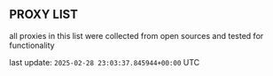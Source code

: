 ## PROXY LIST

all proxies in this list were collected from open sources and tested for functionality

last update: `2025-02-28 23:03:37.845944+00:00` UTC